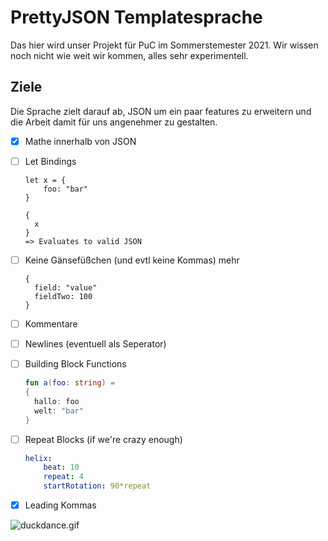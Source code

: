 # PrettyJSON Templatesprache

Das hier wird unser Projekt für PuC im Sommerstemester 2021. Wir wissen noch nicht wie weit wir kommen, alles sehr experimentell.

## Ziele

Die Sprache zielt darauf ab, JSON um ein paar features zu erweitern und die Arbeit damit für uns angenehmer zu gestalten.

- [x] Mathe innerhalb von JSON
- [ ] Let Bindings
  ```
  let x = {
      foo: "bar"
  }
  
  {
    x
  }
  => Evaluates to valid JSON
  ```

- [ ] Keine Gänsefüßchen (und evtl keine Kommas) mehr
  ```
  {
    field: "value"
    fieldTwo: 100
  }
  ```

- [ ] Kommentare
- [ ] Newlines (eventuell als Seperator)
- [ ] Building Block Functions
  ```kt
  fun a(foo: string) = 
  { 
    hallo: foo
    welt: "bar"
  }
  ```

- [ ] Repeat Blocks (if we're crazy enough)
  ```yaml
  helix:
      beat: 10
      repeat: 4
      startRotation: 90*repeat
  ```
- [X] Leading Kommas


![duckdance.gif](https://cdn.discordapp.com/emojis/853294931472941136.gif?v=1)
